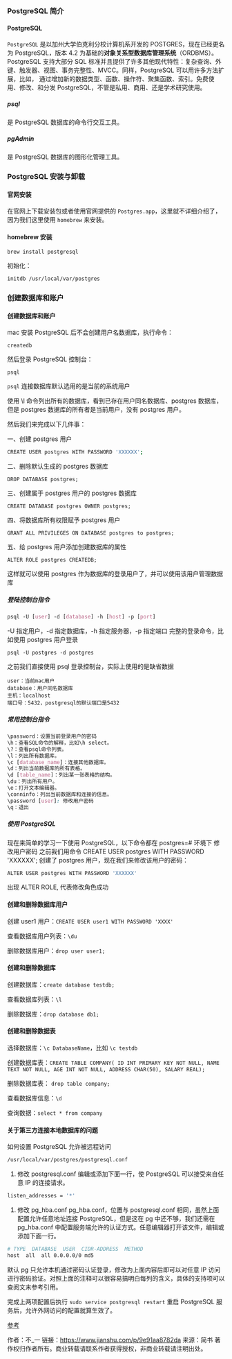 ### PostgreSQL 简介

#### PostgreSQL

`PostgreSQL` 是以加州大学伯克利分校计算机系开发的 POSTGRES，现在已经更名为 PostgreSQL，版本 4.2 为基础的**对象关系型数据库管理系统**（ORDBMS）。PostgreSQL 支持大部分 SQL 标准并且提供了许多其他现代特性：复杂查询、外键、触发器、视图、事务完整性、MVCC。同样，PostgreSQL 可以用许多方法扩展，比如， 通过增加新的数据类型、函数、操作符、聚集函数、索引。免费使用、修改、和分发 PostgreSQL，不管是私用、商用、还是学术研究使用。

##### psql

是 PostgreSQL 数据库的命令行交互工具。

##### pgAdmin

是 PostgreSQL 数据库的图形化管理工具。

### PostgreSQL 安装与卸载

#### 官网安装

在官网上下载安装包或者使用官网提供的 `Postgres.app`，这里就不详细介绍了，因为我们这里使用 `homebrew` 来安装。

#### homebrew 安装

```undefined
brew install postgresql

```

初始化：

```bash
initdb /usr/local/var/postgres

```

### 创建数据库和账户

#### 创建数据库和账户

mac 安装 PostgreSQL 后不会创建用户名数据库，执行命令：

```undefined
createdb

```

然后登录 PostgreSQL 控制台：

```undefined
psql

```

`psql` 连接数据库默认选用的是当前的系统用户

使用 \l 命令列出所有的数据库，看到已存在用户同名数据库、postgres 数据库，但是 postgres 数据库的所有者是当前用户，没有 postgres 用户。

然后我们来完成以下几件事：

一、创建 postgres 用户

```bash
CREATE USER postgres WITH PASSWORD 'XXXXXX';

```

二、删除默认生成的 postgres 数据库

```undefined
DROP DATABASE postgres;

```

三、创建属于 postgres 用户的 postgres 数据库

```undefined
CREATE DATABASE postgres OWNER postgres;

```

四、将数据库所有权限赋予 postgres 用户

```undefined
GRANT ALL PRIVILEGES ON DATABASE postgres to postgres;

```

五、给 postgres 用户添加创建数据库的属性

```undefined
ALTER ROLE postgres CREATEDB;

```

这样就可以使用 postgres 作为数据库的登录用户了，并可以使用该用户管理数据库

##### 登陆控制台指令

```css
psql -U [user] -d [database] -h [host] -p [port]

```

-U 指定用户，-d 指定数据库，-h 指定服务器，-p 指定端口
完整的登录命令，比如使用 postgres 用户登录

```undefined
psql -U postgres -d postgres

```

之前我们直接使用 psql 登录控制台，实际上使用的是缺省数据

```undefined
user：当前mac用户
database：用户同名数据库
主机：localhost
端口号：5432，postgresql的默认端口是5432

```

##### 常用控制台指令

```css
\password：设置当前登录用户的密码
\h：查看SQL命令的解释，比如\h select。
\?：查看psql命令列表。
\l：列出所有数据库。
\c [database_name]：连接其他数据库。
\d：列出当前数据库的所有表格。
\d [table_name]：列出某一张表格的结构。
\du：列出所有用户。
\e：打开文本编辑器。
\conninfo：列出当前数据库和连接的信息。
\password [user]: 修改用户密码
\q：退出

```

##### 使用 PostgreSQL

现在来简单的学习一下使用 PostgreSQL，以下命令都在 postgres=# 环境下
修改用户密码
之前我们用命令 CREATE USER postgres WITH PASSWORD 'XXXXXX'; 创建了 postgres 用户，现在我们来修改该用户的密码：

```bash
ALTER USER postgres WITH PASSWORD 'XXXXXX'

```

出现 ALTER ROLE, 代表修改角色成功

#### 创建和删除数据库用户

创建 user1 用户：`CREATE USER user1 WITH PASSWORD 'XXXX'`

查看数据库用户列表：`\du`

删除数据库用户：`drop user user1;`

#### 创建和删除数据库

创建数据库：`create database testdb;`

查看数据库列表：`\l`

删除数据库：`drop database db1;`

#### 创建和删除数据表

选择数据库：`\c DatabaseName`，比如 `\c testdb`

创建数据库表：`CREATE TABLE COMPANY( ID INT PRIMARY KEY NOT NULL, NAME TEXT NOT NULL, AGE INT NOT NULL, ADDRESS CHAR(50), SALARY REAL);`

删除数据库表： `drop table company;`

查看数据库信息：`\d`

查询数据：`select * from company`

#### 关于第三方连接本地数据库的问题

如何设置 PostgreSQL 允许被远程访问

```bash
/usr/local/var/postgres/postgresql.conf

```

1.  修改 postgresql.conf
    编辑或添加下面一行，使 PostgreSQL 可以接受来自任意 IP 的连接请求。

```bash
listen_addresses = '*'

```

1.  修改 pg_hba.conf
    pg_hba.conf，位置与 postgresql.conf 相同，虽然上面配置允许任意地址连接 PostgreSQL，但是这在 pg 中还不够，我们还需在 pg_hba.conf 中配置服务端允许的认证方式。任意编辑器打开该文件，编辑或添加下面一行。

```bash
# TYPE  DATABASE  USER  CIDR-ADDRESS  METHOD
host  all  all 0.0.0.0/0 md5

```

默认 pg 只允许本机通过密码认证登录，修改为上面内容后即可以对任意 IP 访问进行密码验证。对照上面的注释可以很容易搞明白每列的含义，具体的支持项可以查阅文末参考引用。

完成上两项配置后执行 `sudo service postgresql restart` 重启 PostgreSQL 服务后，允许外网访问的配置就算生效了。

[参考](https://zhuxin.tech/2017/11/24/Mac%E4%B8%8A%E5%AE%89%E8%A3%85%E5%92%8C%E7%AE%80%E5%8D%95%E4%BD%BF%E7%94%A8PostgreSQL/)

作者：不_一
链接：https://www.jianshu.com/p/9e91aa8782da
来源：简书
著作权归作者所有。商业转载请联系作者获得授权，非商业转载请注明出处。